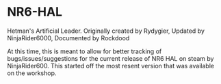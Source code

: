 # NR6-HAL
Hetman's Artificial Leader. Originally created by Rydygier, Updated by NinjaRider6000, Documented by Rockdood

At this time, this is meant to allow for better tracking of bugs/issues/suggestions for the current release of NR6 HAL on steam by NinjaRider600. This started off the most resent version that was available on the workshop.
